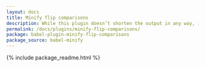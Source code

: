 ```yaml
---
layout: docs
title: Minify flip comparisons
description: While this plugin doesn’t shorten the output in any way, it does optimize it for repetition-based compression algorithms such as gzip
permalink: /docs/plugins/minify-flip-comparisons/
package: babel-plugin-minify-flip-comparisons
package_source: babel-minify
---
```


{% include package_readme.html %}
